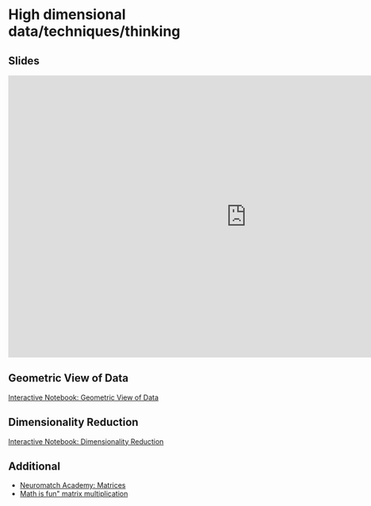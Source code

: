# High dimensional data/techniques/thinking

## Slides

<iframe src="https://docs.google.com/presentation/d/e/2PACX-1vS9tWlzsoIc0RzG45ZYdnmHYH2_AkV8umoazDc9fm-rsPxFjO5oyW52TZ67QUvYVvcvl6FJ8OAt2JQn/embed?" frameborder="0" width="960" height="569" allowfullscreen="true" mozallowfullscreen="true" webkitallowfullscreen="true"></iframe>

## Geometric View of Data

[Interactive Notebook: Geometric View of Data](../executable/Tutorial_GeometricViewOfData)

## Dimensionality Reduction

[Interactive Notebook: Dimensionality Reduction](../executable/Tutorial_DimensionalityReduction)

## Additional 

- [Neuromatch Academy: Matrices](https://compneuro.neuromatch.io/tutorials/W0D3_LinearAlgebra/student/W0D3_Tutorial2.html)
- [Math is fun" matrix multiplication](https://www.mathsisfun.com/algebra/matrix-multiplying.html)